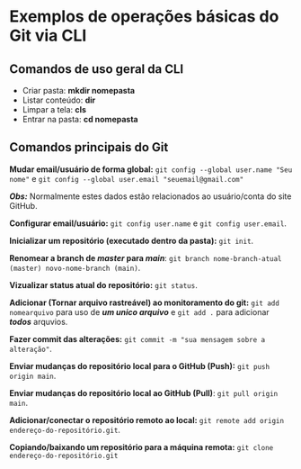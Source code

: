 # Exemplos de operações básicas do Git via CLI

## Comandos de uso geral da CLI

- Criar pasta: **mkdir nomepasta**
- Listar conteúdo: **dir**
- Limpar a tela: **cls**
- Entrar na pasta: **cd nomepasta**

## Comandos principais do Git

**Mudar email/usuário de forma global:** `git config --global user.name "Seu nome"` e `git config --global user.email "seuemail@gmail.com"`

***Obs:*** Normalmente estes dados estão relacionados ao usuário/conta do site GitHub.

**Configurar email/usuário:** `git config user.name` e `git config user.email`.

**Inicializar um repositório (executado dentro da pasta):** `git init`.

**Renomear a branch de ***master*** para ***main*****: `git branch nome-branch-atual (master) novo-nome-branch (main)`.

**Vizualizar status atual do repositório:** `git status`.

**Adicionar (Tornar arquivo rastreável) ao monitoramento do git:**  `git add nomearquivo` para uso de ***um unico arquivo*** e `git add .` para adicionar ***todos*** arquvios.

**Fazer commit das alterações:** `git commit -m "sua mensagem sobre a alteração"`.

**Enviar mudanças do repositório local para o GitHub (Push):** `git push origin main`.

**Enviar mudanças do repositório local ao GitHub (Pull)**: `git pull origin main`.

**Adicionar/conectar o repositório remoto ao local:**  `git remote add origin endereço-do-repositório.git`.

**Copiando/baixando um repositório para a máquina remota:** `git clone endereço-do-repositório.git`



